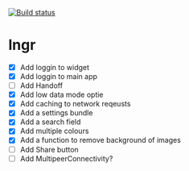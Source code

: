 [![Build status](https://build.appcenter.ms/v0.1/apps/18ba3367-644b-4eec-bfbd-4dfc9182f060/branches/main/badge)](https://appcenter.ms)
# lngr
- [x] Add loggin to widget
- [x] Add loggin to main app
- [ ] Add Handoff
- [x] Add low data mode optie
- [x] Add caching to network reqeusts
- [x] Add a settings bundle
- [x] Add a search field
- [x] Add multiple colours
- [x] Add a function to remove background of images 
- [ ] Add Share button
- [ ] Add MultipeerConnectivity?
